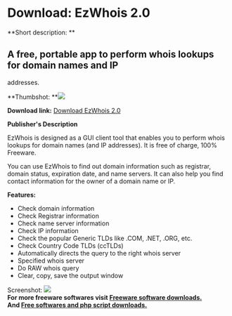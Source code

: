 # Download: EzWhois 2.0

**Short description: **

## A free, portable app to perform whois lookups for domain names and IP
addresses.

  
**Thumbshot: **![](http://www.freewarefiles.com/screenshot/eztkezwhois_md.gif)   
  
**Download link:** [Download EzWhois 2.0](http://freesoftwares.boysofts.com/EzWhois_program_74608.html)  
  

**Publisher's Description**  
  

EzWhois is designed as a GUI client tool that enables you to perform whois
lookups for domain names (and IP addresses). It is free of charge, 100%
Freeware.

You can use EzWhois to find out domain information such as registrar, domain
status, expiration date, and name servers. It can also help you find contact
information for the owner of a domain name or IP.

**Features:**

  * Check domain information 
  * Check Registrar information 
  * Check name server information 
  * Check IP information 
  * Check the popular Generic TLDs like .COM, .NET, .ORG, etc. 
  * Check Country Code TLDs (ccTLDs) 
  * Automatically directs the query to the right whois server 
  * Specified whois server 
  * Do RAW whois query 
  * Clear, copy, save the output window 

  
  
Screenshot: ![](http://www.freewarefiles.com/screenshot/eztkezwhois.gif)  
**For more freeware softwares visit [Freeware software downloads.](http://freesoftwares.boysofts.com/)**   
**And [Free softwares and php script downloads.](http://www.boysofts.com/)**

